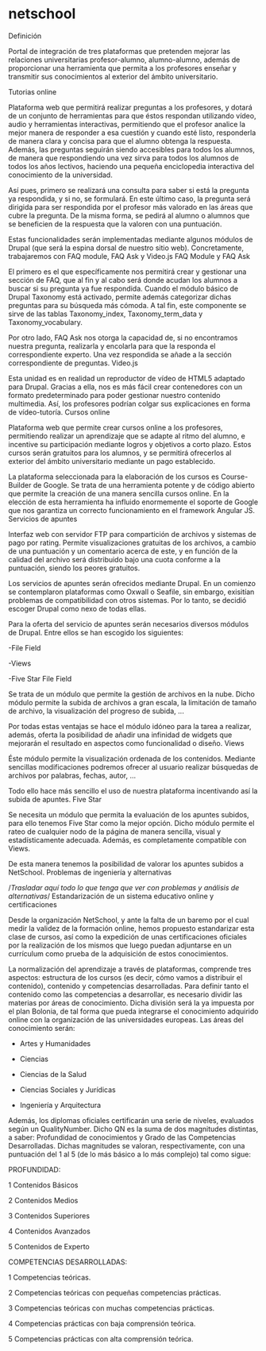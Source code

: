 # netschool

Definición

Portal de integración de tres plataformas que pretenden mejorar las relaciones universitarias profesor-alumno, alumno-alumno, además de proporcionar una herramienta que permita a los profesores enseñar y transmitir sus conocimientos al exterior del ámbito universitario.


Tutorias online

Plataforma web que permitirá realizar preguntas a los profesores, y dotará de un conjunto de herramientas para que éstos respondan utilizando vídeo, audio y herramientas interactivas, permitiendo que el profesor analice la mejor manera de responder a esa cuestión y cuando esté listo, responderla de manera clara y concisa para que el alumno obtenga la respuesta. Además, las preguntas seguirán siendo accesibles para todos los alumnos, de manera que respondiendo una vez sirva para todos los alumnos de todos los años lectivos, haciendo una pequeña enciclopedia interactiva del conocimiento de la universidad.

Así pues, primero se realizará una consulta para saber si está la pregunta ya respondida, y si no, se formulará. En este último caso, la pregunta será dirigida para ser respondida por el profesor más valorado en las áreas que cubre la pregunta. De la misma forma, se pedirá al alumno o alumnos que se beneficien de la respuesta que la valoren con una puntuación.

Estas funcionalidades serán implementadas mediante algunos módulos de Drupal (que será la espina dorsal de nuestro sitio web). Concretamente, trabajaremos con FAQ module, FAQ Ask y Video.js
FAQ Module y FAQ Ask

El primero es el que específicamente nos permitirá crear y gestionar una sección de FAQ, que al fin y al cabo será donde acudan los alumnos a buscar si su pregunta ya fue respondida. Cuando el módulo básico de Drupal Taxonomy está activado, permite además categorizar dichas preguntas para su búsqueda más cómoda. A tal fin, este componente se sirve de las tablas Taxonomy_index, Taxonomy_term_data y Taxonomy_vocabulary. 

Por otro lado, FAQ Ask nos otorga la capacidad de, si no encontramos nuestra pregunta, realizarla y encolarla para que la responda el correspondiente experto. Una vez respondida se añade a la sección correspondiente de preguntas.
Video.js

Esta unidad es en realidad un reproductor de vídeo de HTML5 adaptado para Drupal. Gracias a ella, nos es más fácil crear contenedores con un formato predeterminado para poder gestionar nuestro contenido multimedia. Así, los profesores podrían colgar sus explicaciones en forma de vídeo-tutoría.
Cursos online

Plataforma web que permite crear cursos online a los profesores, permitiendo realizar un aprendizaje que se adapte al ritmo del alumno, e incentive su participación mediante logros y objetivos a corto plazo. Estos cursos serán gratuitos para los alumnos, y se permitirá ofrecerlos al exterior del ámbito universitario mediante un pago establecido.

La plataforma seleccionada para la elaboración de los cursos es Course-Builder de Google. Se trata de una herramienta potente y de código abierto que permite la creación de una manera sencilla  cursos online. En la elección de esta herramienta ha influido enormemente el soporte de Google que nos garantiza un correcto funcionamiento en el framework Angular JS. 
Servicios de apuntes

Interfaz web con servidor FTP para compartición de archivos y sistemas de pago por rating. Permite visualizaciones gratuitas de los archivos, a cambio de una puntuación y un comentario acerca de este, y en función de la calidad del archivo será distribuido bajo una cuota conforme a la puntuación, siendo los peores gratuitos.

Los servicios de apuntes serán ofrecidos mediante Drupal. En un comienzo se contemplaron plataformas como Oxwall o Seafile, sin embargo, exisitían problemas de compatibilidad con otros sistemas. Por lo tanto, se decidió escoger Drupal como nexo de todas ellas. 

Para la oferta del servicio de apuntes serán necesarios diversos módulos de Drupal. Entre ellos se han escogido los siguientes:

-File Field

-Views

-Five Star
File Field

Se trata de un módulo que permite la gestión de archivos en la nube. Dicho módulo permite la subida de archivos a gran escala, la limitación de tamaño de archivo, la visualización del progreso de subida, ...

Por todas estas ventajas se hace el módulo idóneo para la tarea a realizar, además, oferta la posibilidad de añadir una infinidad de widgets que mejorarán el resultado en aspectos como funcionalidad o diseño.
Views

Éste módulo permite la visualización ordenada de los contenidos. Mediante sencillas modificaciones podremos ofrecer al usuario realizar búsquedas de archivos por palabras, fechas, autor, ...

Todo ello hace más sencillo el uso de nuestra plataforma incentivando así la subida de apuntes.
Five Star

Se necesita un módulo que permita la evaluación de los apuntes subidos, para ello tenemos Five Star como la mejor opción. Dicho módulo permite el rateo de cualquier nodo de la página de manera sencilla, visual y estadísticamente adecuada. Además, es completamente compatible con Views.

De esta manera tenemos la posibilidad de valorar los apuntes subidos a NetSchool.
Problemas de ingeniería y alternativas

/*Trasladar aquí todo lo que tenga que ver con problemas y análisis de alternativas*/
Estandarización de un sistema educativo online y certificaciones

Desde la organización NetSchool, y ante la falta de un baremo por el cual medir la validez de la formación online, hemos propuesto estandarizar esta clase de cursos, así como la expedición de unas certificaciones oficiales por la realización de los mismos que luego puedan adjuntarse en un currículum como prueba de la adquisición de estos conocimientos.

La normalización del aprendizaje a través de plataformas, comprende tres aspectos: estructura de los cursos (es decir, cómo vamos a distribuir el contenido), contenido y competencias desarrolladas. Para definir tanto el contenido como las competencias a desarrollar, es necesario dividir las materias por áreas de conocimiento. Dicha división será la ya impuesta por el plan Bolonia, de tal forma que pueda integrarse el conocimiento adquirido online con la organización de las universidades europeas. Las áreas del conocimiento serán:

- Artes y Humanidades

- Ciencias

- Ciencias de la Salud

- Ciencias Sociales y Jurídicas

- Ingeniería y Arquitectura

Además, los diplomas oficiales certificarán una serie de niveles, evaluados según un QualityNumber. Dicho QN es la suma de dos magnitudes distintas, a saber: Profundidad de conocimientos y Grado de las Competencias Desarrolladas. Dichas magnitudes se valoran, respectivamente, con una puntuación del 1 al 5 (de lo más básico a lo más complejo) tal como sigue:

PROFUNDIDAD:

1 Contenidos Básicos

2 Contenidos Medios

3 Contenidos Superiores 

4 Contenidos Avanzados

5 Contenidos de Experto

COMPETENCIAS DESARROLLADAS:

1 Competencias teóricas.

2 Competencias teóricas con pequeñas competencias prácticas.

3 Competencias teóricas con muchas competencias prácticas.  

4 Competencias prácticas con baja comprensión teórica.                                          

5 Competencias prácticas con alta comprensión teórica.
